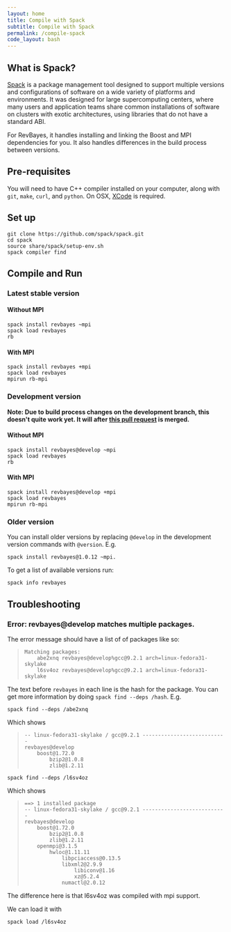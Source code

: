 ```yaml
---
layout: home
title: Compile with Spack
subtitle: Compile with Spack
permalink: /compile-spack
code_layout: bash
---
```


## What is Spack?

[Spack](https://spack.readthedocs.io/en/latest/index.html) is a package management tool designed to support multiple versions and configurations of software on a wide variety of platforms and environments. It was designed for large supercomputing centers, where many users and application teams share common installations of software on clusters with exotic architectures, using libraries that do not have a standard ABI.

For RevBayes, it handles installing and linking the Boost and MPI dependencies for you. It also handles differences in the build process between versions.

## Pre-requisites

You will need to have C++ compiler installed on your computer, along with `git`, `make`, `curl`, and `python`. On OSX, [XCode](https://apps.apple.com/us/app/xcode/id497799835?mt=12) is required.

## Set up

```
git clone https://github.com/spack/spack.git
cd spack
source share/spack/setup-env.sh
spack compiler find
```

## Compile and Run

### Latest stable version

#### Without MPI
```
spack install revbayes ~mpi
spack load revbayes
rb
```

#### With MPI
```
spack install revbayes +mpi
spack load revbayes
mpirun rb-mpi
```

### Development version

**Note: Due to build process changes on the development branch, this doesn't quite work yet. It will after [this pull request](https://github.com/spack/spack/pull/15485) is merged.**

#### Without MPI
```
spack install revbayes@develop ~mpi
spack load revbayes
rb
```

#### With MPI
```
spack install revbayes@develop +mpi
spack load revbayes
mpirun rb-mpi
```

### Older version

You can install older versions by replacing `@develop` in the development version commands with `@version`. E.g. 

```
spack install revbayes@1.0.12 ~mpi.
```

To get a list of available versions run:

```
spack info revbayes
```

## Troubleshooting

### Error: revbayes@develop matches multiple packages.

The error message should have a list of of packages like so:

>     Matching packages:
>         abe2xnq revbayes@develop%gcc@9.2.1 arch=linux-fedora31-skylake
>         l6sv4oz revbayes@develop%gcc@9.2.1 arch=linux-fedora31-skylake

The text before `revbayes` in each line is the hash for the package. You can get more information by doing `spack find --deps /hash`. E.g.

```
spack find --deps /abe2xnq
```

Which shows 

>     -- linux-fedora31-skylake / gcc@9.2.1 ---------------------------
>     revbayes@develop
>         boost@1.72.0
>             bzip2@1.0.8
>             zlib@1.2.11

```
spack find --deps /l6sv4oz
```

Which shows

>     ==> 1 installed package
>     -- linux-fedora31-skylake / gcc@9.2.1 ---------------------------
>     revbayes@develop
>         boost@1.72.0
>             bzip2@1.0.8
>             zlib@1.2.11
>         openmpi@3.1.5
>             hwloc@1.11.11
>                 libpciaccess@0.13.5
>                 libxml2@2.9.9
>                     libiconv@1.16
>                     xz@5.2.4
>                 numactl@2.0.12


The difference here is that l6sv4oz was compiled with mpi support.

We can load it with

```
spack load /l6sv4oz
```



